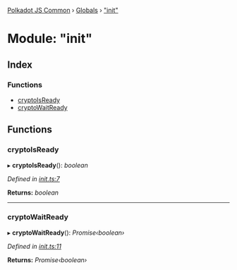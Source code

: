 [Polkadot JS Common](../README.md) › [Globals](../globals.md) › ["init"](_init_.md)

# Module: "init"

## Index

### Functions

* [cryptoIsReady](_init_.md#cryptoisready)
* [cryptoWaitReady](_init_.md#cryptowaitready)

## Functions

###  cryptoIsReady

▸ **cryptoIsReady**(): *boolean*

*Defined in [init.ts:7](https://github.com/polkadot-js/common/blob/6b1caacf/packages/util-crypto/src/init.ts#L7)*

**Returns:** *boolean*

___

###  cryptoWaitReady

▸ **cryptoWaitReady**(): *Promise‹boolean›*

*Defined in [init.ts:11](https://github.com/polkadot-js/common/blob/6b1caacf/packages/util-crypto/src/init.ts#L11)*

**Returns:** *Promise‹boolean›*
